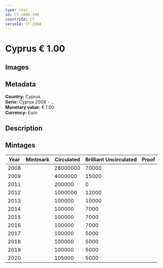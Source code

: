 ```yaml
---
type: coin
id: CY-2008-100
countryId: CY
serieId: CY-2008
---
```


# Cyprus € 1.00

## Images


## Metadata

**Country:** Cyprus\
**Serie:** Cyprus 2008 - ...\
**Monetary value:** € 1.00\
**Currency:** Euro

## Description


## Mintages
| Year | Mintmark | Circulated | Brilliant Uncirculated | Proof |
| ---- | -------- | ---------- | ---------------------- | ----- |
| 2008 |  | 28000000| 70000 |  |
| 2009 |  | 4000000| 15000 |  |
| 2011 |  | 200000| 0 |  |
| 2012 |  | 1000000| 12000 |  |
| 2013 |  | 100000| 10000 |  |
| 2014 |  | 100000| 7000 |  |
| 2015 |  | 100000| 7000 |  |
| 2016 |  | 100000| 7000 |  |
| 2017 |  | 100000| 5000 |  |
| 2018 |  | 100000| 5000 |  |
| 2019 |  | 100000| 5000 |  |
| 2020 |  | 105000| 5000 |  |
